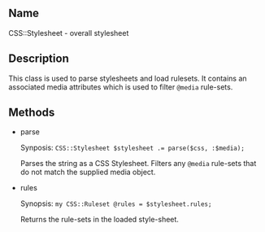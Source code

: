 Name
----

CSS::Stylesheet - overall stylesheet

Description
-----------

This class is used to parse stylesheets and load rulesets. It contains an associated media attributes which is used to filter `@media` rule-sets.

Methods
-------

  * parse

    Synposis: `CSS::Stylesheet $stylesheet .= parse($css, :$media);`

    Parses the string as a CSS Stylesheet. Filters any `@media` rule-sets that do not match the supplied media object.

  * rules

    Synopsis: `my CSS::Ruleset @rules = $stylesheet.rules;`

    Returns the rule-sets in the loaded style-sheet.

